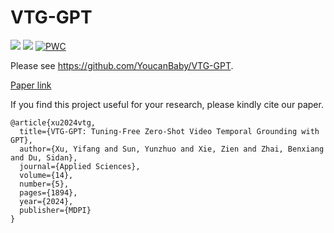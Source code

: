 # VTG-GPT

<a href='https://github.com/YoucanBaby/VTG-GPT'><img src='https://img.shields.io/badge/Project-Page-Green'></a>
<a href='https://arxiv.org/abs/2403.02076'><img src='https://img.shields.io/badge/Paper-Arxiv-red'></a>
[![PWC](https://img.shields.io/endpoint.svg?url=https://paperswithcode.com/badge/vtg-gpt-tuning-free-zero-shot-video-temporal/zero-shot-moment-retrieval-on-qvhighlights)](https://paperswithcode.com/sota/zero-shot-moment-retrieval-on-qvhighlights?p=vtg-gpt-tuning-free-zero-shot-video-temporal)

Please see https://github.com/YoucanBaby/VTG-GPT.

[Paper link](https://www.mdpi.com/2076-3417/14/5/1894)

If you find this project useful for your research, please kindly cite our paper.

```
@article{xu2024vtg,
  title={VTG-GPT: Tuning-Free Zero-Shot Video Temporal Grounding with GPT},
  author={Xu, Yifang and Sun, Yunzhuo and Xie, Zien and Zhai, Benxiang and Du, Sidan},
  journal={Applied Sciences},
  volume={14},
  number={5},
  pages={1894},
  year={2024},
  publisher={MDPI}
}
```
